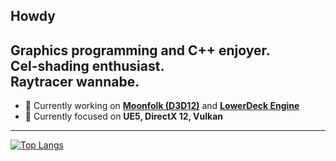 ## Howdy

## Graphics programming and C++ enjoyer.<br/>Cel-shading enthusiast.<br/>Raytracer wannabe.


- 🔭 Currently working on [**Moonfolk (D3D12)**](https://github.com/LowerDeckBoy/Moonfolk) and [**LowerDeck Engine**](https://github.com/LowerDeckBoy/LowerDeck_Engine)
- 🌱 Currently focused on **UE5, DirectX 12, Vulkan**
<p align="left">
</p>

---
[![Top Langs](https://github-readme-stats.vercel.app/api/top-langs/?username=LowerDeckBoy&bg_color=30,e96443,904e95&title_color=fff&text_color=fff&hide_border=true)](https://github.com/LowerDeckBoy/github-readme-stats)

<!--
[![Readme Card](https://github-readme-stats.vercel.app/api/pin/?username=LowerDeckBoy&repo=LowerDeck_Engine&theme=darcula&hide_border=true)](https://github.com/LowerDeckBoy/LowerDeck_Engine)
[![Readme Card](https://github-readme-stats.vercel.app/api/pin/?username=LowerDeckBoy&repo=DirectX-12-Rendering&bg_color=30,e96443,904e95&title_color=000&text_color=000&hide_border=true)](https://github.com/LowerDeckBoy/DirectX-12-Rendering)
[![Readme Card](https://github-readme-stats.vercel.app/api/pin/?username=LowerDeckBoy&repo=DXR-Demo&bg_color=30,e96443,904e95&title_color=000&text_color=000&hide_border=true)](https://github.com/LowerDeckBoy/DXR-Demo)
bg_color=30,e96443,904e95&title_color=000&text_color=000&hide_border=true
[![Readme Card](https://github-readme-stats.vercel.app/api/pin/?username=LowerDeckBoy&repo=DXR-Demo)](https://github.com/LowerDeckBoy/DXR-Demo)
**LowerDeckBoy/LowerDeckBoy** is a ✨ _special_ ✨ repository because its `README.md` (this file) appears on your GitHub profile.

Here are some ideas to get you started:

- 🔭 I’m currently working on ...
- 🌱 I’m currently learning ...
- 👯 I’m looking to collaborate on ...
- 🤔 I’m looking for help with ...
- 💬 Ask me about ...
- 📫 How to reach me: ...
- 😄 Pronouns: ...
- ⚡ Fun fact: ...
-->
